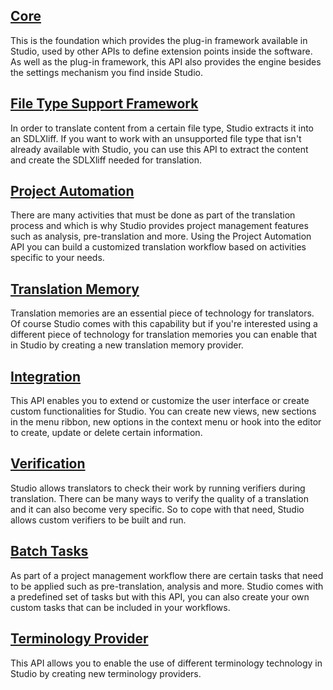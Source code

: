 ## [Core](core/overview.md)
This is the foundation which provides the plug-in framework available in Studio, used by other APIs to define extension points inside the software. As well as the plug-in framework, this API also provides the engine besides the settings mechanism you find inside Studio.

## [File Type Support Framework](filetypesupport/overview.md)
In order to translate content from a certain file type, Studio extracts it into an SDLXliff. If you want to work with an unsupported file type that isn't already available with Studio, you can use this API to extract the content and create the SDLXliff needed for translation.

## [Project Automation](projectautomation/overview.md)
There are many activities that must be done as part of the translation process and which is why Studio provides project management features such as analysis, pre-translation and more. Using the Project Automation API you can build a customized translation workflow based on activities specific to your needs.

## [Translation Memory](translationmemory/overview.md)
Translation memories are an essential piece of technology for translators. Of course Studio comes with this capability but if you're interested using a different piece of technology for translation memories you can enable that in Studio by creating a new translation memory provider.

## [Integration](integration/overview.md)
This API enables you to extend or customize the user interface or create custom functionalities for Studio. You can create new views, new sections in the menu ribbon, new options in the context menu or hook into the editor to create, update or delete certain information.

## [Verification](verification/overview.md)
Studio allows translators to check their work by running verifiers during translation. There can be many ways to verify the quality of a translation and it can also become very specific. So to cope with that need, Studio allows custom verifiers to be built and run.

## [Batch Tasks](batchtasks/overview.md)
As part of a project management workflow there are certain tasks that need to be applied such as pre-translation, analysis and more. Studio comes with a predefined set of tasks but with this API, you can also create your own custom tasks that can be included in your workflows.

## [Terminology Provider](terminology/overview.md)
This API allows you to enable the use of different terminology technology in Studio by creating new terminology providers.
